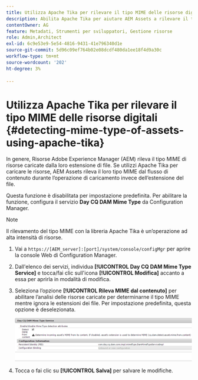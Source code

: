 ```yaml
---
title: Utilizza Apache Tika per rilevare il tipo MIME delle risorse digitali
description: Abilita Apache Tika per aiutare AEM Assets a rilevare il tipo MIME di risorse dal flusso di contenuto durante l’operazione di caricamento invece dell’estensione del file.
contentOwner: AG
feature: Metadati, Strumenti per sviluppatori, Gestione risorse
role: Admin,Architect
exl-id: 6c9e53e9-5e54-4816-9431-41e796340d1e
source-git-commit: 5d96c09ef764b02e08dcdf480da1ee18f4d9a30c
workflow-type: tm+mt
source-wordcount: '202'
ht-degree: 3%

---
```


# Utilizza Apache Tika per rilevare il tipo MIME delle risorse digitali {#detecting-mime-type-of-assets-using-apache-tika}

In genere, Risorse Adobe Experience Manager (AEM) rileva il tipo MIME di risorse caricate dalla loro estensione di file. Se utilizzi Apache Tika per caricare le risorse, AEM Assets rileva il loro tipo MIME dal flusso di contenuto durante l’operazione di caricamento invece dell’estensione del file.

Questa funzione è disabilitata per impostazione predefinita. Per abilitare la funzione, configura il servizio **Day CQ DAM Mime Type** da Configuration Manager.

>[!NOTE]
>
>Il rilevamento del tipo MIME con la libreria Apache Tika è un’operazione ad alta intensità di risorse.

1. Vai a `https://[AEM_server]:[port]/system/console/configMgr` per aprire la console Web di Configuration Manager.
1. Dall&#39;elenco dei servizi, individua **[!UICONTROL Day CQ DAM Mime Type Service]** e tocca/fai clic sull&#39;icona **[!UICONTROL Modifica]** accanto a essa per aprirla in modalità di modifica.

1. Seleziona l’opzione **[!UICONTROL Rileva MIME dal contenuto]** per abilitare l’analisi delle risorse caricate per determinarne il tipo MIME mentre ignora le estensioni dei file. Per impostazione predefinita, questa opzione è deselezionata.

   ![chlimage_1-333](assets/chlimage_1-333.png)

1. Tocca o fai clic su **[!UICONTROL Salva]** per salvare le modifiche.
